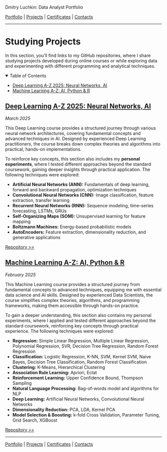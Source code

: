 Dmitry Luchkin: Data Analyst Portfolio

[Portfolio](https://github.com/daluchkin/data-analyst-portfolio) | 
[Projects](https://github.com/daluchkin/data-analyst-portfolio/blob/main/projects.md) | [Certificates](https://github.com/daluchkin/data-analyst-portfolio/blob/main/certificates.md) | [Contacts](https://github.com/daluchkin/data-analyst-portfolio#my_contacts)

---

# Studying Projects

In this section, you'll find links to my GitHub repositories, where I share studying projects developed during online courses or while exploring data and experimenting with different programming and analytical techniques.


<details open>
  <summary>Table of Contents</summary>

  - [Deep Learning A-Z 2025: Neural Networks, AI](#dl_udemy)
  - [Machine Learning A-Z: AI, Python & R](#ml_udemy)

</details>

<a name="dl_udemy"></a>
## [Deep Learning A-Z 2025: Neural Networks, AI](https://github.com/daluchkin/deep_learning_course)
*March 2025*

This Deep Learning course provides a structured journey through various neural network architectures, covering fundamental concepts and advanced techniques in AI. Designed by experienced Deep Learning practitioners, the course breaks down complex theories and algorithms into practical, hands-on implementations.

To reinforce key concepts, this section also includes my **personal experiments**, where I tested different approaches beyond the standard coursework, gaining deeper insights through practical application. The following techniques were explored:

+ **Artificial Neural Networks (ANN):** Fundamentals of deep learning, forward and backward propagation, optimization techniques
+ **Convolutional Neural Networks (CNN):** Image classification, feature extraction, transfer learning
+ **Recurrent Neural Networks (RNN):** Sequence modeling, time-series forecasting, LSTMs, GRUs
+ **Self-Organizing Maps (SOM):** Unsupervised learning for feature mapping
+ **Boltzmann Machines:** Energy-based probabilistic models
+ **AutoEncoders:** Feature extraction, dimensionality reduction, and generative applications

[Repository >>](https://github.com/daluchkin/deep_learning_course)


<a name="ml_udemy"></a>
## [Machine Learning A-Z: AI, Python & R](https://github.com/daluchkin/machine_learning_course)
*February 2025*

This Machine Learning course provides a structured journey from fundamental concepts to advanced techniques, equipping me with essential data science and AI skills. Designed by experienced Data Scientists, the course simplifies complex theories, algorithms, and programming frameworks, making them accessible through hands-on practice.

To gain a deeper understanding, this section also contains my personal experiments, where I applied and tested different approaches beyond the standard coursework, reinforcing key concepts through practical experience. The following techniques were explored: 

+ **Regression:** Simple Linear Regression, Multiple Linear Regression, Polynomial Regression, SVR, Decision Tree Regression, Random Forest Regression
+ **Classification:** Logistic Regression, K-NN, SVM, Kernel SVM, Naive Bayes, Decision Tree Classification, Random Forest Classification
+ **Clustering:** K-Means, Hierarchical Clustering
+ **Association Rule Learning:** Apriori, Eclat
+ **Reinforcement Learning:** Upper Confidence Bound, Thompson Sampling
+ **Natural Language Processing:** Bag-of-words model and algorithms for NLP
+ **Deep Learning:** Artificial Neural Networks, Convolutional Neural Networks
+ **Dimensionality Reduction:** PCA, LDA, Kernel PCA
+ **Model Selection & Boosting:** k-fold Cross Validation, Parameter Tuning, Grid Search, XGBoost

[Repository >>](https://github.com/daluchkin/machine_learning_course)


---

[Portfolio](https://github.com/daluchkin/data-analyst-portfolio) | 
[Projects](https://github.com/daluchkin/data-analyst-portfolio/blob/main/projects.md) | [Certificates](https://github.com/daluchkin/data-analyst-portfolio/blob/main/certificates.md) | [Contacts](https://github.com/daluchkin/data-analyst-portfolio#my_contacts)
